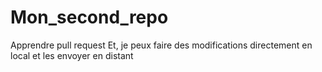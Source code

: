 # Mon_second_repo
Apprendre pull request
Et, je peux faire des modifications directement en local et les envoyer en distant
